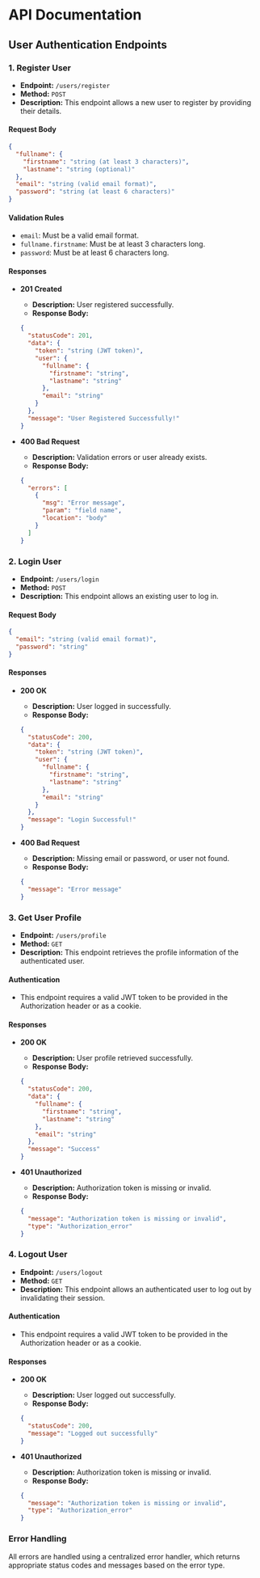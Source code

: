 # API Documentation

## User Authentication Endpoints

### 1. Register User

- **Endpoint:** `/users/register`
- **Method:** `POST`
- **Description:** This endpoint allows a new user to register by providing their details.

#### Request Body
```json
{
  "fullname": {
    "firstname": "string (at least 3 characters)",
    "lastname": "string (optional)"
  },
  "email": "string (valid email format)",
  "password": "string (at least 6 characters)"
}
```

#### Validation Rules
- `email`: Must be a valid email format.
- `fullname.firstname`: Must be at least 3 characters long.
- `password`: Must be at least 6 characters long.

#### Responses
- **201 Created**
  - **Description:** User registered successfully.
  - **Response Body:**
  ```json
  {
    "statusCode": 201,
    "data": {
      "token": "string (JWT token)",
      "user": {
        "fullname": {
          "firstname": "string",
          "lastname": "string"
        },
        "email": "string"
      }
    },
    "message": "User Registered Successfully!"
  }
  ```

- **400 Bad Request**
  - **Description:** Validation errors or user already exists.
  - **Response Body:**
  ```json
  {
    "errors": [
      {
        "msg": "Error message",
        "param": "field name",
        "location": "body"
      }
    ]
  }
  ```

### 2. Login User

- **Endpoint:** `/users/login`
- **Method:** `POST`
- **Description:** This endpoint allows an existing user to log in.

#### Request Body
```json
{
  "email": "string (valid email format)",
  "password": "string"
}
```

#### Responses
- **200 OK**
  - **Description:** User logged in successfully.
  - **Response Body:**
  ```json
  {
    "statusCode": 200,
    "data": {
      "token": "string (JWT token)",
      "user": {
        "fullname": {
          "firstname": "string",
          "lastname": "string"
        },
        "email": "string"
      }
    },
    "message": "Login Successful!"
  }
  ```

- **400 Bad Request**
  - **Description:** Missing email or password, or user not found.
  - **Response Body:**
  ```json
  {
    "message": "Error message"
  }
  ```
### 3. Get User Profile

- **Endpoint:** `/users/profile`
- **Method:** `GET`
- **Description:** This endpoint retrieves the profile information of the authenticated user.

#### Authentication
- This endpoint requires a valid JWT token to be provided in the Authorization header or as a cookie.

#### Responses
- **200 OK**
  - **Description:** User profile retrieved successfully.
  - **Response Body:**
  ```json
  {
    "statusCode": 200,
    "data": {
      "fullname": {
        "firstname": "string",
        "lastname": "string"
      },
      "email": "string"
    },
    "message": "Success"
  }
  ```

- **401 Unauthorized**
  - **Description:** Authorization token is missing or invalid.
  - **Response Body:**
  ```json
  {
    "message": "Authorization token is missing or invalid",
    "type": "Authorization_error"
  }
  ```
### 4. Logout User

- **Endpoint:** `/users/logout`
- **Method:** `GET`
- **Description:** This endpoint allows an authenticated user to log out by invalidating their session.

#### Authentication
- This endpoint requires a valid JWT token to be provided in the Authorization header or as a cookie.

#### Responses
- **200 OK**
  - **Description:** User logged out successfully.
  - **Response Body:**
  ```json
  {
    "statusCode": 200,
    "message": "Logged out successfully"
  }
  ```

- **401 Unauthorized**
  - **Description:** Authorization token is missing or invalid.
  - **Response Body:**
  ```json
  {
    "message": "Authorization token is missing or invalid",
    "type": "Authorization_error"
  }
  ```

### Error Handling
All errors are handled using a centralized error handler, which returns appropriate status codes and messages based on the error type.